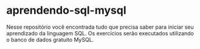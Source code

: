 # aprendendo-sql-mysql
Nesse repositório você encontrada tudo que precisa saber para iniciar seu aprendizado da linguagem SQL. Os exercícios serão executados utilizando o banco de dados gratuito MySQL.
